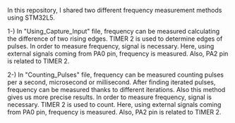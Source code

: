 In this repository, I shared two different frequency measurement methods using STM32L5.

1-)
In "Using_Capture_Input" file, frequency can be measured calculating the difference of two rising edges. TIMER 2 is used to determine edges of pulses. In order to measure frequency, signal is necessary. Here, using external signals coming from PA0 pin, frequency is measured. Also, PA2 pin is related to TIMER 2. 

2-)
In "Counting_Pulses" file, frequency can be measured counting pulses per a second, microsecond or millisecond. After finding iterated pulses, frequency can be measured thanks to different iterations. Also this method gives us more precise results. In order to measure frequency, signal is necessary. TIMER 2 is used to count. Here, using external signals coming from PA0 pin, frequency is measured. Also, PA2 pin is related to TIMER 2. 
